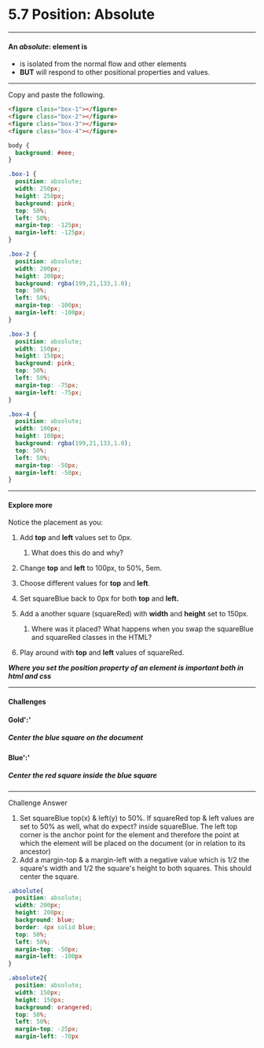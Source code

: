 # 5.7 Position: Absolute

---

#### An _absolute_: element is

* is isolated from the normal flow and other elements
* **BUT** will respond to other positional properties and values.

---

Copy and paste the following.

```html
<figure class="box-1"></figure>
<figure class="box-2"></figure>
<figure class="box-3"></figure>
<figure class="box-4"></figure>

```

```css
body {
  background: #eee;
}

.box-1 {
  position: absolute;
  width: 250px;
  height: 250px;
  background: pink;
  top: 50%;
  left: 50%;
  margin-top: -125px;
  margin-left: -125px;
}

.box-2 {
  position: absolute;
  width: 200px;
  height: 200px;
  background: rgba(199,21,133,1.0);
  top: 50%;
  left: 50%;
  margin-top: -100px;
  margin-left: -100px;
}

.box-3 {
  position: absolute;
  width: 150px;
  height: 150px;
  background: pink;
  top: 50%;
  left: 50%;
  margin-top: -75px;
  margin-left: -75px;
}

.box-4 {
  position: absolute;
  width: 100px;
  height: 100px;
  background: rgba(199,21,133,1.0);
  top: 50%;
  left: 50%;
  margin-top: -50px;
  margin-left: -50px;
}

```

---

#### Explore more

Notice the placement as you:

1. Add **top** and **left** values set to 0px.
   1. What does this do and why?
2. Change **top** and **left** to 100px, to 50%, 5em.
3. Choose different values for **top** and **left**.

4. Set squareBlue back to 0px for both **top** and **left.**

5. Add a another square \(squareRed\) with **width** and **height** set to 150px.
   1. Where was it placed? What happens when you swap the squareBlue and squareRed classes in the HTML?

6. Play around with **top** and **left** values of squareRed.

_**Where you set the position property of an element is important both in html and css**_

---

#### Challenges

#### Gold':'

##### Center the blue square on the document

#### Blue':'

##### Center the red square inside the blue square

---

Challenge Answer

1. Set squareBlue top\(x\) & left\(y\) to 50%. If squareRed top & left values are set to 50% as well, what do expect?  inside squareBlue. The left top corner is the anchor point for the element and therefore the point at which the element will be placed on the document \(or in relation to its ancestor\)
2. Add a margin-top & a margin-left with a negative value which is 1/2 the square's width and 1/2 the square's height to both squares. This should center the square.

```css
.absolute{
  position: absolute;
  width: 200px;
  height: 200px;
  background: blue;
  border: 4px solid blue;
  top: 50%;
  left: 50%;
  margin-top: -50px;
  margin-left: -100px
}

.absolute2{
  position: absolute;
  width: 150px;
  height: 150px;
  background: orangered;
  top: 50%;
  left: 50%;
  margin-top: -25px;
  margin-left: -70px
```
